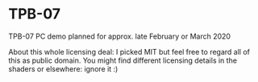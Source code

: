 # TPB-07
TPB-07 PC demo planned for approx. late February or March 2020

About this whole licensing deal: I picked MIT but feel free to regard all of this as public domain.
You might find different licensing details in the shaders or elsewhere: ignore it :)
